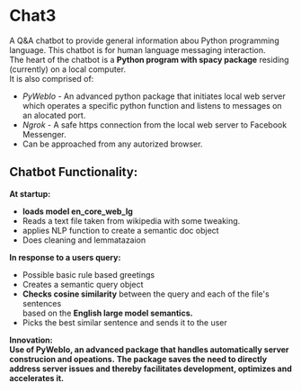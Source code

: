 # Chat3  
A Q&A chatbot to provide general information abou Python programming language. 
This chatbot is for human language messaging  interaction.   
The heart of the chatbot is a **Python program with spacy package** residing (currently) on a local computer.  
It is also comprised of:  
*	_PyWebIo_ - An advanced python package that initiates local web server which operates a specific python function and listens to messages on an alocated port. 
*	_Ngrok_ - A safe https connection from the local web server to Facebook Messenger.
*	Can be approached from any autorized browser.

## Chatbot Functionality:  
**At startup:**  
*	**loads model en_core_web_lg** 
* Reads a text file taken from wikipedia with some tweaking.
*	applies NLP function to create a semantic doc object
*	Does cleaning and lemmatazaion

**In response to a users query:**  
*	Possible basic rule based greetings
*	Creates a semantic query object
*	**Checks cosine similarity** between the query and each of the file's sentences  
  based on the **English large model semantics.**
*	Picks the best similar sentence and sends it to the user

**Innovation:**  
**Use of PyWebIo, an advanced package that handles automatically server construcion and opeations.**
**The package saves the need to directly address server issues and thereby facilitates development, 
  optimizes and accelerates it.**  
